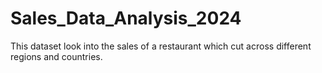 # Sales_Data_Analysis_2024
This dataset look into the sales of a restaurant which cut across different regions and countries.
